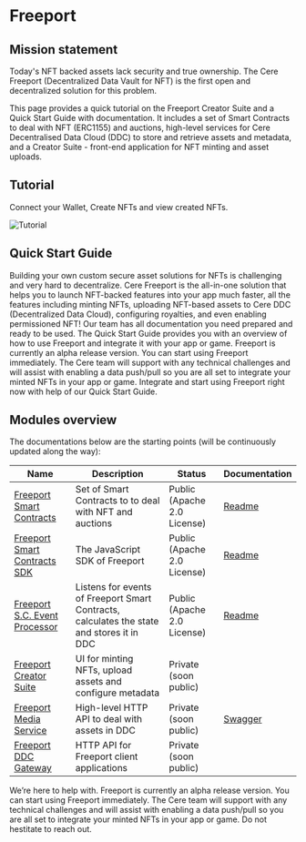 # Freeport

## Mission statement

Today's NFT backed assets lack security and true ownership. The Cere Freeport (Decentralized Data Vault for NFT) is the first open and decentralized solution for this problem. 

This page provides a quick tutorial on the Freeport Creator Suite and a Quick Start Guide with documentation. It includes a set of Smart Contracts to deal with NFT (ERC1155) and auctions,
high-level services for Cere Decentralised Data Cloud (DDC) to store and retrieve assets and metadata, and a Creator Suite - front-end
application for NFT minting and asset uploads. 

## Tutorial

Connect your Wallet, Create NFTs and view created NFTs.

![Tutorial](https://user-images.githubusercontent.com/5919565/138561407-f5488c7b-e678-4292-8189-c7ab926d5734.gif)

## Quick Start Guide

Building your own custom secure asset solutions for NFTs is challenging and very hard to decentralize. Cere Freeport is the all-in-one solution that helps you to launch NFT-backed features into your app much faster, all the features including minting NFTs, uploading NFT-based assets to Cere DDC (Decentralized Data Cloud), configuring royalties, and even enabling permissioned NFT! 
Our team has all documentation you need prepared and ready to be used. The Quick Start Guide provides you with an overview of how to use Freeport and integrate it with your app or game. Freeport is currently an alpha release version. You can start using Freeport immediately. The Cere team will support with any technical challenges and will assist with enabling a data push/pull so you are all set to integrate your minted NFTs in your app or game. Integrate and start using Freeport right now with help of our Quick Start Guide. 

## Modules overview

The documentations below are the starting points (will be continuously updated along the way):

|Name|Description|Status|Documentation|
|---|---|---|---|
|[Freeport Smart Contracts](https://github.com/Cerebellum-Network/Freeport-Smart-Contracts)|Set of Smart Contracts to to deal with NFT and auctions|Public (Apache 2.0 License)|[Readme](https://github.com/Cerebellum-Network/Freeport-Smart-Contracts/blob/master/README.md)|
|[Freeport Smart Contracts SDK](https://github.com/Cerebellum-Network/Freeport-Smart-Contracts-SDK)|The JavaScript SDK of Freeport|Public (Apache 2.0 License)|[Readme](https://github.com/Cerebellum-Network/Freeport-Smart-Contracts-SDK/blob/master/README.md)|
|[Freeport S.C. Event Processor](https://github.com/Cerebellum-Network/Freeport-S.C.-Event-Processor)|Listens for events of Freeport Smart Contracts, calculates the state and stores it in DDC|Public (Apache 2.0 License)|[Readme](https://github.com/Cerebellum-Network/Freeport-S.C.-Event-Processor/blob/dev/README.md)|
|[Freeport Creator Suite](https://github.com/Cerebellum-Network/Freeport-Creator-Suite)|UI for minting NFTs, upload assets and configure metadata|Private (soon public)||
|[Freeport Media Service](https://github.com/Cerebellum-Network/Freeport-Media-Service)|High-level HTTP API to deal with assets in DDC|Private (soon public)|[Swagger](https://media.ddc.dev.cere.network/q/swagger-ui/)|
|[Freeport DDC Gateway](https://github.com/Cerebellum-Network/Freeport-DDC-Gateway)|HTTP API for Freeport client applications|Private (soon public)||

We’re here to help with. Freeport is currently an alpha release version. You can start using Freeport immediately. The Cere team will support with any technical challenges and will assist with enabling a data push/pull so you are all set to integrate your minted NFTs in your app or game. Do not hestitate to reach out.
